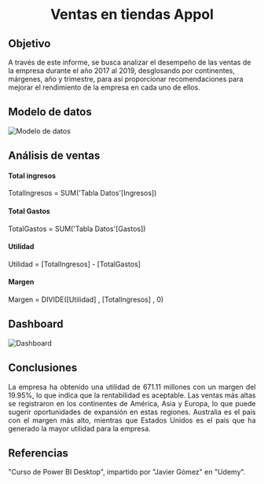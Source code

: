 # <p align="center"> Ventas en tiendas Appol </p>

## Objetivo
<p alig='justufy'>
A través de este informe, se busca analizar el desempeño de las ventas de la empresa durante el año 2017 al 2019, 
desglosando por continentes, márgenes, año y trimestre, para así proporcionar recomendaciones para mejorar el 
rendimiento de la empresa en cada uno de ellos. 
</p>

## Modelo de datos
![Modelo de datos](https://user-images.githubusercontent.com/106001221/236519514-03f6b706-d8be-46ed-9ef8-818e8030d819.png)

## Análisis de ventas
#### Total ingresos
TotalIngresos = SUM('Tabla Datos'[Ingresos])
#### Total Gastos
TotalGastos = SUM('Tabla Datos'[Gastos])
#### Utilidad
Utilidad = [TotalIngresos] - [TotalGastos]
#### Margen
Margen = DIVIDE([Utilidad] , [TotalIngresos] , 0)

## Dashboard
![Dashboard](https://user-images.githubusercontent.com/106001221/236519648-82d92a6a-0d3f-4bad-8751-5bca3f997a7f.png)

## Conclusiones

<p align="justify">
La empresa ha obtenido una utilidad de 671.11 millones con un margen del 19.95%, lo que indica que la rentabilidad es aceptable. Las ventas más altas se registraron en los continentes de América, Asia y Europa, lo que puede sugerir oportunidades de expansión en estas regiones. Australia es el país con el margen más alto, mientras que Estados Unidos es el país que ha generado la mayor utilidad para la empresa.
</p>

## Referencias
"Curso de Power BI Desktop", impartido por "Javier Gómez" en "Udemy".
